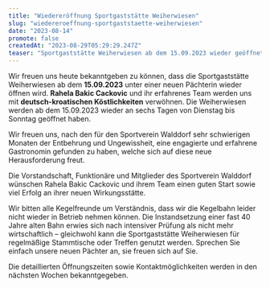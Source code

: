 ```yaml
---
title: "Wiedereröffnung Sportgaststätte Weiherwiesen"
slug: "wiedereroeffnung-sportgaststaette-weiherwiesen"
date: "2023-08-14"
promote: false
createdAt: "2023-08-29T05:29:29.247Z"
teaser: "Sportgaststätte Weiherwiesen ab dem 15.09.2023 wieder geöffnet!"
---
```

Wir freuen uns heute bekanntgeben zu können, dass die Sportgaststätte Weiherwiesen ab dem **15.09.2023** unter einer neuen Pächterin wieder öffnen wird. **Rahela Bakic Cackovic** und ihr erfahrenes Team werden uns mit **deutsch-kroatischen Köstlichkeiten** verwöhnen. Die Weiherwiesen werden ab dem 15.09.2023 wieder an sechs Tagen von Dienstag bis Sonntag geöffnet haben.

Wir freuen uns, nach den für den Sportverein Walddorf sehr schwierigen Monaten der Entbehrung und Ungewissheit, eine engagierte und erfahrene Gastronomin gefunden zu haben, welche sich auf diese neue Herausforderung freut.

Die Vorstandschaft, Funktionäre und Mitglieder des Sportverein Walddorf wünschen Rahela Bakic Cackovic und ihrem Team einen guten Start sowie viel Erfolg an ihrer neuen Wirkungsstätte.

Wir bitten alle Kegelfreunde um Verständnis, dass wir die Kegelbahn leider nicht wieder in Betrieb nehmen können. Die Instandsetzung einer fast 40 Jahre alten Bahn erwies sich nach intensiver Prüfung als nicht mehr wirtschaftlich – gleichwohl kann die Sportgaststätte Weiherwiesen für regelmäßige Stammtische oder Treffen genutzt werden. Sprechen Sie einfach unsere neuen Pächter an, sie freuen sich auf Sie.

Die detaillierten Öffnungszeiten sowie Kontaktmöglichkeiten werden in den nächsten Wochen bekanntgegeben.
